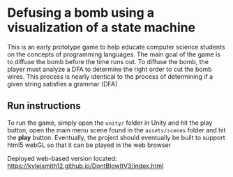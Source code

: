 # Defusing a bomb using a visualization of a state machine

This is an early prototype game to help educate computer science students on the concepts of programming languages. The main goal of the game is to diffuse the bomb before the time runs out. To diffuse the bomb, the player must analyze a DFA to determine the right order to cut the bomb wires. This process is nearly identical to the process of determining if a given string satisfies a grammar (DFA)

## Run instructions
To run the game, simply open the `unity/` folder in Unity and hit the play button, open the main menu scene found in the `assets/scenes` folder and hit the **play** button. Eventually, the project should eventually be built to support html5 webGL so that it can be played in the web browser

Deployed web-based version located: https://kylejsmith12.github.io/DontBlowItV3/index.html
